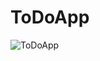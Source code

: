 # ToDoApp

![ToDoApp](https://github.com/user-attachments/assets/0f665e15-94b7-48af-9d4d-5112b8368d10)
